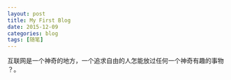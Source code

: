 ```yaml
---
layout: post
title: My First Blog
date: 2015-12-09
categories: blog
tags: [随笔]
---
```

互联网是一个神奇的地方，一个追求自由的人怎能放过任何一个神奇有趣的事物 ？。
